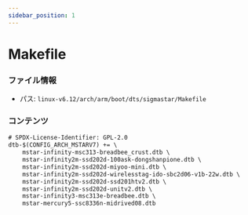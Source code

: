 ```yaml
---
sidebar_position: 1
---
```

# Makefile

### ファイル情報

- パス: `linux-v6.12/arch/arm/boot/dts/sigmastar/Makefile`

### コンテンツ

```txt
# SPDX-License-Identifier: GPL-2.0
dtb-$(CONFIG_ARCH_MSTARV7) += \
	mstar-infinity-msc313-breadbee_crust.dtb \
	mstar-infinity2m-ssd202d-100ask-dongshanpione.dtb \
	mstar-infinity2m-ssd202d-miyoo-mini.dtb \
	mstar-infinity2m-ssd202d-wirelesstag-ido-sbc2d06-v1b-22w.dtb \
	mstar-infinity2m-ssd202d-ssd201htv2.dtb \
	mstar-infinity2m-ssd202d-unitv2.dtb \
	mstar-infinity3-msc313e-breadbee.dtb \
	mstar-mercury5-ssc8336n-midrived08.dtb

```
